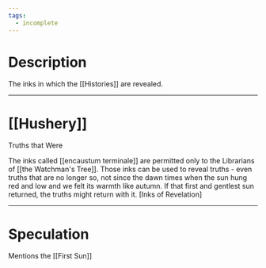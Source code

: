```yaml
---
tags:
  - incomplete
---
```

# Description

The inks in which the [[Histories]] are revealed.

---
# [[Hushery]]
Truths that Were  
  
The inks called [[encaustum terminale]] are permitted only to the Librarians of [[the Watchman's Tree]]. Those inks can be used to reveal truths - even truths that are no longer so, not since the dawn times when the sun hung red and low and we felt its warmth like autumn. If that first and gentlest sun returned, the truths might return with it. [Inks of Revelation]

---
# Speculation
Mentions the [[First Sun]]

